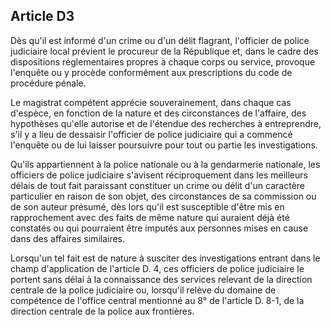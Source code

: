Article D3
----
Dès qu'il est informé d'un crime ou d'un délit flagrant, l'officier de police
judiciaire local prévient le procureur de la République et, dans le cadre des
dispositions réglementaires propres à chaque corps ou service, provoque
l'enquête ou y procède conformément aux prescriptions du code de procédure
pénale.

Le magistrat compétent apprécie souverainement, dans chaque cas d'espèce, en
fonction de la nature et des circonstances de l'affaire, des hypothèses qu'elle
autorise et de l'étendue des recherches à entreprendre, s'il y a lieu de
dessaisir l'officier de police judiciaire qui a commencé l'enquête ou de lui
laisser poursuivre pour tout ou partie les investigations.

Qu'ils appartiennent à la police nationale ou à la gendarmerie nationale, les
officiers de police judiciaire s'avisent réciproquement dans les meilleurs
délais de tout fait paraissant constituer un crime ou délit d'un caractère
particulier en raison de son objet, des circonstances de sa commission ou de son
auteur présumé, dès lors qu'il est susceptible d'être mis en rapprochement avec
des faits de même nature qui auraient déjà été constatés ou qui pourraient être
imputés aux personnes mises en cause dans des affaires similaires.

Lorsqu'un tel fait est de nature à susciter des investigations entrant dans le
champ d'application de l'article D. 4, ces officiers de police judiciaire le
portent sans délai à la connaissance des services relevant de la direction
centrale de la police judiciaire ou, lorsqu'il relève du domaine de compétence
de l'office central mentionné au 8° de l'article D. 8-1, de la direction
centrale de la police aux frontières.
